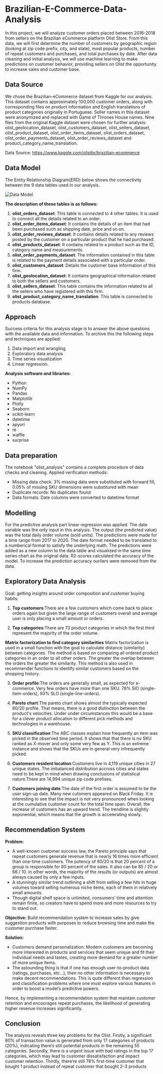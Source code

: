 
# Brazilian-E-Commerce-Data-Analysis

In this project, we will analyze customer orders placed between 2016-2018 from sellers on the Brazilian eCommerce platform Olist Store. From this data, we will first determine the number of customers by geographic region (looking at zip code prefix, city, and state), most popular products, number of repeat customers and purchases, and total purchases by date. After data cleaning and initial analysis, we will use machine learning to make predictions on customer behavior, providing sellers on Olist the opportunity to increase sales and customer base.

## Data Source

We chose the Brazilian-eCommerce dataset from Kaggle for our analysis. This dataset contains approximately 100,000 customer orders, along with corresponding files on product information and English translations of product categories originally in Portuguese. Seller names in this dataset were anonymized and replaced with Game of Thrones House names. Nine files from the original Kaggle dataset were chosen for further analysis: olist_geolocation_dataset, olist_customers_dataset, olist_sellers_dataset, olist_product_dataset, olist_order_items_dataset, olist_orders_dataset, olist_order_payments_dataset, olist_order_reviews_dataset and product_category_name_translation.

Data Source: https://www.kaggle.com/olistbr/brazilian-ecommerce
## Data Model
The Entity Relationship Diagram(ERD) below shows the connectivity between the 9 data tables used in our analysis.

![Data Model](https://github.com/user-attachments/assets/faf35492-6039-4802-be6f-cd8004523455)

**The description of these tables is as follows:**
1. **olist_orders_dataset**: This table is connected to 4 other tables. It is used to connect all the details related to an order.
2. **olist_order_items_dataset**: It contains the details of an item that had been purchased such as shipping date, price and so on.
3. **olist_order_reviews_dataset**: It contains details related to any reviews posted by the customer on a particular product that he had purchased.
4. **olist_products_dataset**: It contains related to a product such as the ID, category name and measurements.
5. **olist_order_payments_dataset**: The information contained in this table is related to the payment details associated with a particular order.
6. **olist_customers_dataset**: Details the customer base information of this firm.
7. **olist_geolocation_dataset**: It contains geographical information related to both the sellers and customers.
8. **olist_sellers_dataset**: This table contains the information related to all the sellers who have registered with this firm.
9. **olist_product_category_name_translation**: This table is connected to products database.
## Approach

Success criteria for this analysis stage is to answer the above questions with the available data and information. To archive this the following steps and techniques are applied:
1. Data import and wrangling
2. Exploratory data analysis
3. Time series visualization
4. Linear regression.

**Analysis software and libraries:**
* Python
* NumPy
* Pandas
* Matplotlib
* Plotly
* Seaborn
* scikit-learn
* datetime
* apyori
* re
* waffle
* surprise
## Data preparation
The notebook "olist_analysis" contains a complete procedure of data checks and cleaning. Applied verification methods:

* Missing data check: 3% missing data were substituted with forward fill, 0.05% of missing SKU dimensions were substitured with mean
* Duplicate records: No duplicates found
* Data formats: Date columns were converted to datetime format
## Modelling
For the predictive analysis part linear regression was applied. The date variable was the only input in this analysis. The output (the predicted value) was the total daily order volume (sold units). The predictions were made for a time range from 2017 to 2020. The date format needed to be translated to a numberical format to satisfy the underlying math. The predictions were added as a new column to the data table and visualized in the same time series chart as the original data. R2-scores calculated the accuracy of the model. To increase the prediction accuracy ourliers were removed from the data.
## Exploratory Data Analysis
Goal: getting insights around order composition and customer buying habits.

1. **Top customers**:There are a few customers which come back to place orders again but given the large range of customers overall and average user is only placing a small amount or orders.

2. **Top categories**:There are 73 product categories in which the first third represent the majority of the order volume.

  **Matrix factorization to find category similarities**
  Matrix factorization is used in a small function with the goal to calculate distance (similarity) between categories. The method is based on 
  comparing all ordered product categories in an order to all other orders. The greater the overlap between the orders the greater the similarity. 
  This method is also used in recommender functions to identify similar customers based on the shopping history.

3. **Order profile**:The orders are generally small, as expected for e-commerce. Very few orders have more than one SKU. 79% SIO (single-item-orders), 93% SLO (single-line-orders).

4. **Pareto chart**:The pareto chart shows almost the typically expected 80/20 profile. That means, there is a good distinction between the product's velocities. Under under circumstances this would be a base for a clever product allocation to different pick methods and technologies in a warehouse.

5. **SKU classification**:The ABC classes explain how frequently an item was picked in the observed time period. It shows that that there is no SKU ranked as X-mover and only some very few as Y. This is an extreme instance and shows that the SKUs are in general very infrequently picked.

6. **Customers resident location**:Customers live in 4,119 unique cities in 27 unique states.
The imbalanced distribution accross cities and states need to be kept in mind when drawing conclusions of statistical nature.There are 14,994 unique zip code prefixes.

7. **Customers joining date**:The date of the first order is assumed to be the user sign-up date.
Many new cutomers appeared on Black Friday. It is interesting to see that the impact is not very pronounced when looking at the cumulative customer count for the total time span. Overall, the increase of customers has an upward trend. The trendline is slightly exponential, which means that the growth is accelerating slowly.



## Recommendation System
**Problem:** 
* A well-known customer success law, the Pareto principle says that repeat customers generate revenue that is nearly 16 times more efficient than one-time customers. The potency of 80/20 is that 20 percent of a group is responsible for 80 percent of the sales. It also can be 85 / 20 or 66 / 10. In other words, the majority of the results (or outputs) are almost always caused by only a few inputs.
* A stunningly similar trend outlining a shift from selling a few hits in huge volumes toward selling numerous niche items, each of them in relatively small amounts.
* Though digital shelf space is unlimited, consumers’ time and attention remain finite, so creators have to spend more and more resources to try to stand out.

**Objective:**
Build recommendation system to increase sales by give suggestion products with purposes to reduce browsing time and make the customer purchase faster.

**Solution:**
* Customers demand personalization: Modern customers are becoming more interested in products and services that seem unique and fit their individual needs and tastes, creating more demand for a greater number of more unique items.
* The astounding thing is that if one has enough user-to-product data (ratings, purchases, etc…), then no other information is necessary to make decent recommendations. This is quite different than regression and classification problems where one must explore various features in order to boost a model’s predictive powers.

Hence, by implementing a recommendation system that maintain customer retention and encourages repeat purchases, the likelihood of generating higher revenue increases significantly.
## Conclusion
The analysis reveals three key problems for the Olist. Firstly, a significant 80% of transaction value is generated from only 17 categories of products (20%), indicating there’s still potential products in the remaining 55 categories. Secondly, there is a urgent issue with bad ratings in the top 17 categories, which may lead to customer dissatisfaction and impact customer retention. Thirdly, there’re still 78% first-time customer that bought 1 product instead of repeat customer that bought 2–3 products
